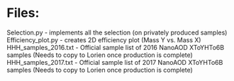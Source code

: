 # Files:
Selection.py - implements all the selection (on privately produced samples)\
Efficiency_plot.py - creates 2D efficiency plot (Mass Y vs. Mass X)\
HHH_samples_2016.txt - Official sample list of 2016 NanoAOD XToYHTo6B samples (Needs to copy to Lorien once production is complete)\
HHH_samples_2017.txt - Official sample list of 2017 NanoAOD XToYHTo6B samples (Needs to copy to Lorien once production is complete)

